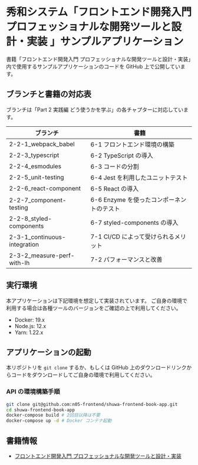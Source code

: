 # 秀和システム「フロントエンド開発入門 プロフェッショナルな開発ツールと設計・実装 」サンプルアプリケーション
書籍「フロントエンド開発入門 プロフェッショナルな開発ツールと設計・実装」内で使用するサンプルアプリケーションのコードを GitHub 上で公開しています。

## ブランチと書籍の対応表
ブランチは「Part 2 実践編 どう使うかを学ぶ」の各チャプターに対応しています。

| ブランチ | 書籍 |
| --- | --- |
| 2-2-1_webpack_babel | 6-1 フロントエンド環境の構築 |
| 2-2-3_typescript | 6-2 TypeScript の導入 |
| 2-2-4_esmodules | 6-3 コードの分割 |
| 2-2-5_unit-testing | 6-4 Jest を利用したユニットテスト |
| 2-2-6_react-component | 6-5 React の導入 |
| 2-2-7_component-testing | 6-6 Enzyme を使ったコンポーネントのテスト |
| 2-2-8_styled-components | 6-7 styled-components の導入 |
| 2-3-1_continuous-integration | 7-1 CI/CD によって受けられるメリット |
| 2-3-2_measure-perf-with-lh | 7-2 パフォーマンスと改善 |

## 実行環境
本アプリケーションは下記環境を想定して実装されています。
ご自身の環境で利用する場合は各種ツールのバージョンをご確認の上で利用してください。

- Docker: 19.x
- Node.js: 12.x
- Yarn: 1.22.x

## アプリケーションの起動
本リポジトリを `git clone` するか、もしくは GitHub 上のダウンロードリンクからコードをダウンロードしてご自身の環境で利用してください。

### API の環境構築手順
```bash
git clone git@github.com:n05-frontend/shuwa-frontend-book-app.git
cd shuwa-frontend-book-app
docker-compose build # 2回目以降は不要
docker-compose up -d # Docker コンテナ起動
```

## 書籍情報
- [フロントエンド開発入門 プロフェッショナルな開発ツールと設計・実装](https://www.shuwasystem.co.jp/book/9784798061771.html)
